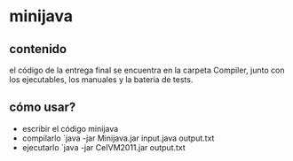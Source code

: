 # minijava

## contenido

el código de la entrega final se encuentra en la carpeta Compiler, junto con los ejecutables, los manuales y la batería de tests.

## cómo usar?

* escribir el código minijava
* compilarlo `java -jar Minijava.jar input.java output.txt
* ejecutarlo `java -jar CeIVM2011.jar output.txt
